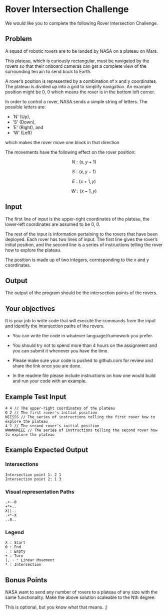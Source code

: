 # Rover Intersection Challenge
We would like you to complete the following Rover Intersection Challenge.

## Problem
A squad of robotic rovers are to be landed by NASA on a plateau on Mars.

This plateau, which is curiously rectangular, must be navigated by the rovers so that their onboard cameras can get a complete view of the surrounding terrain to send back to Earth.

A rover’s position is represented by a combination of x and y coordinates. The plateau is divided up into a grid to simplify navigation. An example position might be 0, 0 which means the rover is in the bottom left corner.

In order to control a rover, NASA sends a simple string of letters. The possible letters are:

- 'N' (Up),
- 'S' (Down),
- 'E' (Right), and
- 'W' (Left) 

which makes the rover move one block in that direction

The movements have the following effect on the rover position:


$$ N : (x, y + 1) $$

$$ S : (x, y - 1) $$

$$E : (x + 1 , y) $$

$$W : (x - 1, y) $$


## Input 
The first line of input is the upper-right coordinates of the plateau, the lower-left coordinates are assumed to be 0, 0.

The rest of the input is information pertaining to the rovers that have been deployed. Each rover has two lines of input. The first line gives the rover’s initial position, and the second line is a series of instructions telling the rover how to explore the plateau.

The position is made up of two integers, corresponding to the x and y coordinates.

## Output 
The output of the program should be the intersection points of the rovers.

## Your objectives 
It is your job to write code that will execute the commands from the input and identify the intersection paths of the rovers.

- You can write the code in whatever language/framework you prefer.

- You should try not to spend more than 4 hours on the assignment and you can submit it whenever you have the time.

- Please make sure your code is pushed to github.com for review and share the link once you are done.

- In the readme file please include instructions on how one would build and run your code with an example.


## Example Test Input 

```
4 4 // The upper-right coordinates of the plateau 
0 2 // The first rover's initial position
NEESSS // The series of instructions telling the first rover how to explore the plateau
4 1 // The second rover's initial position
WWWNNNEEE // The series of instructions telling the second rover how to explore the plateau
```
## Example Expected Output 

### Intersections

```
Intersection point 1: 2 1
Intersection point 2: 1 3
```
### Visual representation Paths
```
.+--0
+*+..
X||..
.+*-X
..0..
```

### Legend
```
X : Start
0 : End
. : Empty
+ : Turn
|, - : Linear Movement
* : Intersection
```

## Bonus Points

NASA want to send any number of rovers to a plateau of any size with the same functionality.
Make the above solution scaleable to the Nth degree.

This is optional, but you know what that means. ;)
